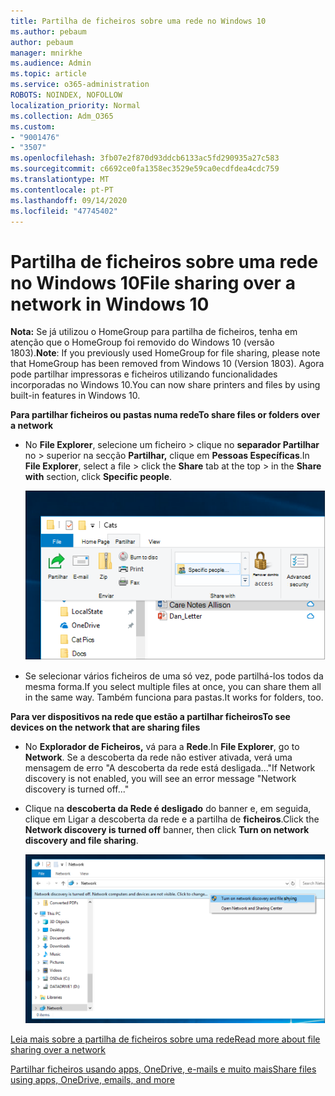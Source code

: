 ```yaml
---
title: Partilha de ficheiros sobre uma rede no Windows 10
ms.author: pebaum
author: pebaum
manager: mnirkhe
ms.audience: Admin
ms.topic: article
ms.service: o365-administration
ROBOTS: NOINDEX, NOFOLLOW
localization_priority: Normal
ms.collection: Adm_O365
ms.custom:
- "9001476"
- "3507"
ms.openlocfilehash: 3fb07e2f870d93ddcb6133ac5fd290935a27c583
ms.sourcegitcommit: c6692ce0fa1358ec3529e59ca0ecdfdea4cdc759
ms.translationtype: MT
ms.contentlocale: pt-PT
ms.lasthandoff: 09/14/2020
ms.locfileid: "47745402"
---
```

# <a name="file-sharing-over-a-network-in-windows-10"></a><span data-ttu-id="52784-102">Partilha de ficheiros sobre uma rede no Windows 10</span><span class="sxs-lookup"><span data-stu-id="52784-102">File sharing over a network in Windows 10</span></span>

<span data-ttu-id="52784-103">**Nota:** Se já utilizou o HomeGroup para partilha de ficheiros, tenha em atenção que o HomeGroup foi removido do Windows 10 (versão 1803).</span><span class="sxs-lookup"><span data-stu-id="52784-103">**Note**: If you previously used HomeGroup for file sharing, please note that HomeGroup has been removed from Windows 10 (Version 1803).</span></span> <span data-ttu-id="52784-104">Agora pode partilhar impressoras e ficheiros utilizando funcionalidades incorporadas no Windows 10.</span><span class="sxs-lookup"><span data-stu-id="52784-104">You can now share printers and files by using built-in features in Windows 10.</span></span>

<span data-ttu-id="52784-105">**Para partilhar ficheiros ou pastas numa rede**</span><span class="sxs-lookup"><span data-stu-id="52784-105">**To share files or folders over a network**</span></span>

- <span data-ttu-id="52784-106">No **File Explorer**, selecione um ficheiro > clique no **separador Partilhar** no > superior na secção **Partilhar,** clique em **Pessoas Específicas**.</span><span class="sxs-lookup"><span data-stu-id="52784-106">In **File Explorer**, select a file > click the **Share** tab at the top > in the **Share with** section, click **Specific people**.</span></span>

    ![Partilhar um ficheiro com pessoas específicas.](media/share-with-specific-people.png)
          
- <span data-ttu-id="52784-108">Se selecionar vários ficheiros de uma só vez, pode partilhá-los todos da mesma forma.</span><span class="sxs-lookup"><span data-stu-id="52784-108">If you select multiple files at once, you can share them all in the same way.</span></span> <span data-ttu-id="52784-109">Também funciona para pastas.</span><span class="sxs-lookup"><span data-stu-id="52784-109">It works for folders, too.</span></span>

<span data-ttu-id="52784-110">**Para ver dispositivos na rede que estão a partilhar ficheiros**</span><span class="sxs-lookup"><span data-stu-id="52784-110">**To see devices on the network that are sharing files**</span></span>

- <span data-ttu-id="52784-111">No **Explorador de Ficheiros,** vá para a **Rede**.</span><span class="sxs-lookup"><span data-stu-id="52784-111">In **File Explorer**, go to **Network**.</span></span> <span data-ttu-id="52784-112">Se a descoberta da rede não estiver ativada, verá uma mensagem de erro "A descoberta da rede está desligada..."</span><span class="sxs-lookup"><span data-stu-id="52784-112">If Network discovery is not enabled, you will see an error message "Network discovery is turned off..."</span></span>

- <span data-ttu-id="52784-113">Clique na **descoberta da Rede é desligado** do banner e, em seguida, clique em Ligar a descoberta da rede e a partilha de **ficheiros**.</span><span class="sxs-lookup"><span data-stu-id="52784-113">Click the **Network discovery is turned off** banner, then click **Turn on network discovery and file sharing**.</span></span>

    ![Ligue a descoberta da rede e a partilha de ficheiros.](media/turn-on-network-discovery.png)

[<span data-ttu-id="52784-115">Leia mais sobre a partilha de ficheiros sobre uma rede</span><span class="sxs-lookup"><span data-stu-id="52784-115">Read more about file sharing over a network</span></span>](https://support.microsoft.com/help/4092694/windows-10-file-sharing-over-a-network)

[<span data-ttu-id="52784-116">Partilhar ficheiros usando apps, OneDrive, e-mails e muito mais</span><span class="sxs-lookup"><span data-stu-id="52784-116">Share files using apps, OneDrive, emails, and more</span></span>](https://support.microsoft.com/help/4027674/windows-10-share-files-in-file-explorer)
